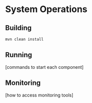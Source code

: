 # System Operations

## Building
```bash
mvn clean install
```

## Running
[commands to start each component]

## Monitoring
[how to access monitoring tools]

